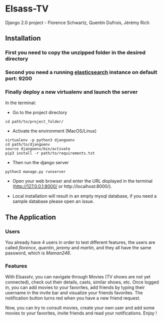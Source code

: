 # Elsass-TV

Django 2.0 project - Florence Schwartz, Quentin Dufrois, Jérémy Rich

## Installation

### First you need to copy the unzipped folder in the desired directory

### Second you need a running [elasticsearch](https://www.elastic.co/guide/en/elasticsearch/reference/current/install-elasticsearch.html "elasticsearch") instance on default port: 9200

### Finally deploy a new virtualenv and launch the server
In the terminal:

* Go to the project directory
```
cd path/to/project_folder/
```

* Activate the environment (MacOS/Linux)
```
virtualenv -p python3 djangoenv
cd path/to/djangoenv
source djangoenv/bin/activate
pip3 install -r path/to/requirements.txt
```

* Then run the django server
```
python3 manage.py runserver
```

* Open your web browser and enter the URL displayed in the terminal (http://127.0.0.1:8000/ or http://localhost:8000/).

* Local installation will result in an empty mysql database, if you need a sample database please open an issue. 


## The Application

### Users

You already have 4 users in order to test different features, the users are called *florence*, *quentin*, *jeremy* and *martin*, and they all have the same password, which is *Maman246*.


### Features

With Elsasstv, you can navigate through Movies (TV shows are not yet connected), check out their details, casts, similar shows, etc. Once logged in, you can add movies to your favorites, add friends by typing their username in the invite bar and visualize your friends favorites. The notification button turns red when you have a new friend request.

Now, you can try to consult movies, create your own user and add some movies to your favorites, invite friends and read your notifications. Enjoy !



